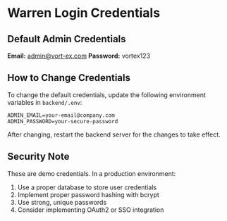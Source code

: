 # Warren Login Credentials

## Default Admin Credentials

**Email:** admin@vort-ex.com
**Password:** vortex123

## How to Change Credentials

To change the default credentials, update the following environment variables in `backend/.env`:

```
ADMIN_EMAIL=your-email@company.com
ADMIN_PASSWORD=your-secure-password
```

After changing, restart the backend server for the changes to take effect.

## Security Note

These are demo credentials. In a production environment:
1. Use a proper database to store user credentials
2. Implement proper password hashing with bcrypt
3. Use strong, unique passwords
4. Consider implementing OAuth2 or SSO integration